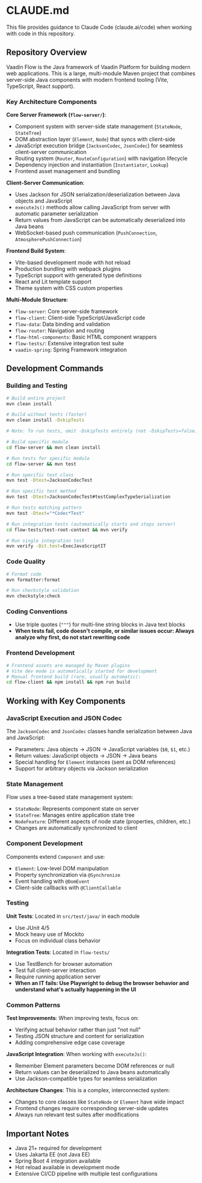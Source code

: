 # CLAUDE.md

This file provides guidance to Claude Code (claude.ai/code) when working with code in this repository.

## Repository Overview

Vaadin Flow is the Java framework of Vaadin Platform for building modern web applications. This is a large, multi-module Maven project that combines server-side Java components with modern frontend tooling (Vite, TypeScript, React support).

### Key Architecture Components

**Core Server Framework (`flow-server/`)**:
- Component system with server-side state management (`StateNode`, `StateTree`)
- DOM abstraction layer (`Element`, `Node`) that syncs with client-side
- JavaScript execution bridge (`JacksonCodec`, `JsonCodec`) for seamless client-server communication
- Routing system (`Router`, `RouteConfiguration`) with navigation lifecycle
- Dependency injection and instantiation (`Instantiator`, `Lookup`)
- Frontend asset management and bundling

**Client-Server Communication**:
- Uses Jackson for JSON serialization/deserialization between Java objects and JavaScript
- `executeJs()` methods allow calling JavaScript from server with automatic parameter serialization
- Return values from JavaScript can be automatically deserialized into Java beans
- WebSocket-based push communication (`PushConnection`, `AtmospherePushConnection`)

**Frontend Build System**:
- Vite-based development mode with hot reload
- Production bundling with webpack plugins
- TypeScript support with generated type definitions
- React and Lit template support
- Theme system with CSS custom properties

**Multi-Module Structure**:
- `flow-server`: Core server-side framework
- `flow-client`: Client-side TypeScript/JavaScript code
- `flow-data`: Data binding and validation
- `flow-router`: Navigation and routing
- `flow-html-components`: Basic HTML component wrappers
- `flow-tests/`: Extensive integration test suite
- `vaadin-spring`: Spring Framework integration

## Development Commands

### Building and Testing

```bash
# Build entire project
mvn clean install

# Build without tests (faster)
mvn clean install -DskipTests

# Note: To run tests, omit -DskipTests entirely (not -DskipTests=false)

# Build specific module
cd flow-server && mvn clean install

# Run tests for specific module
cd flow-server && mvn test

# Run specific test class
mvn test -Dtest=JacksonCodecTest

# Run specific test method
mvn test -Dtest=JacksonCodecTest#testComplexTypeSerialization

# Run tests matching pattern
mvn test -Dtest="*Codec*Test"

# Run integration tests (automatically starts and stops server)
cd flow-tests/test-root-context && mvn verify

# Run single integration test
mvn verify -Dit.test=ExecJavaScriptIT
```

### Code Quality

```bash
# Format code
mvn formatter:format

# Run checkstyle validation
mvn checkstyle:check
```

### Coding Conventions

- Use triple quotes (`"""`) for multi-line string blocks in Java text blocks
- **When tests fail, code doesn't compile, or similar issues occur: Always analyze why first, do not start rewriting code**

### Frontend Development

```bash
# Frontend assets are managed by Maven plugins
# Vite dev mode is automatically started for development
# Manual frontend build (rare, usually automatic):
cd flow-client && npm install && npm run build
```

## Working with Key Components

### JavaScript Execution and JSON Codec

The `JacksonCodec` and `JsonCodec` classes handle serialization between Java and JavaScript:

- Parameters: Java objects → JSON → JavaScript variables (`$0`, `$1`, etc.)
- Return values: JavaScript objects → JSON → Java beans
- Special handling for `Element` instances (sent as DOM references)
- Support for arbitrary objects via Jackson serialization

### State Management

Flow uses a tree-based state management system:
- `StateNode`: Represents component state on server
- `StateTree`: Manages entire application state tree
- `NodeFeature`: Different aspects of node state (properties, children, etc.)
- Changes are automatically synchronized to client

### Component Development

Components extend `Component` and use:
- `Element`: Low-level DOM manipulation
- Property synchronization via `@Synchronize`
- Event handling with `@DomEvent`
- Client-side callbacks with `@ClientCallable`

### Testing

**Unit Tests**: Located in `src/test/java/` in each module
- Use JUnit 4/5
- Mock heavy use of Mockito
- Focus on individual class behavior

**Integration Tests**: Located in `flow-tests/`
- Use TestBench for browser automation
- Test full client-server interaction
- Require running application server
- **When an IT fails: Use Playwright to debug the browser behavior and understand what's actually happening in the UI**

### Common Patterns

**Test Improvements**: When improving tests, focus on:
- Verifying actual behavior rather than just "not null"
- Testing JSON structure and content for serialization
- Adding comprehensive edge case coverage

**JavaScript Integration**: When working with `executeJs()`:
- Remember Element parameters become DOM references or null
- Return values can be deserialized to Java beans automatically
- Use Jackson-compatible types for seamless serialization

**Architecture Changes**: This is a complex, interconnected system:
- Changes to core classes like `StateNode` or `Element` have wide impact
- Frontend changes require corresponding server-side updates
- Always run relevant test suites after modifications

## Important Notes

- Java 21+ required for development
- Uses Jakarta EE (not Java EE)
- Spring Boot 4 integration available
- Hot reload available in development mode
- Extensive CI/CD pipeline with multiple test configurations
